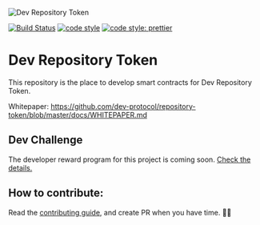 ![Dev Repository Token](https://raw.githubusercontent.com/dev-protocol/repository-token/master/public/asset/logo.png)

[![Build Status](https://travis-ci.org/dev-protocol/repository-token.svg?branch=master)](https://travis-ci.org/dev-protocol/repository-token)
[![code style](https://img.shields.io/badge/code_style-XO-5ed9c7.svg)](https://github.com/xojs/xo)
[![code style: prettier](https://img.shields.io/badge/code_style-prettier-ff69b4.svg)](https://github.com/prettier/prettier)

# Dev Repository Token

This repository is the place to develop smart contracts for Dev Repository Token.

Whitepaper: https://github.com/dev-protocol/repository-token/blob/master/docs/WHITEPAPER.md

## Dev Challenge

The developer reward program for this project is coming soon. [Check the details.](https://github.com/dev-protocol/repository-token/blob/master/docs/DEV_CHALLENGE.md)

## How to contribute:

Read the [contributing guide](https://github.com/dev-protocol/repository-token/blob/master/.github/CONTRIBUTING.md), and create PR when you have time. 🧚✨
